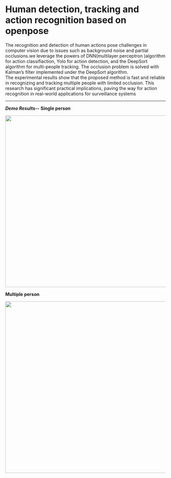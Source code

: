 # Human detection, tracking and action recognition based on openpose
The recognition and detection of human actions pose challenges in computer vision due to issues such as background noise and partial occlusions.we leverage the powers of DNN(multilayer perceptron )algorithm for action classifiaction, Yolo for action detection, and the DeepSort algorithm for multi-people tracking. 
The occlusion problem is solved with Kalman’s filter implemented under the DeepSort algorithm.  
The experimental results show that the proposed method is fast and reliable in recognizing and tracking multiple people with limited occlusion. 
This research has significant practical implications, paving the way for action recognition in real-world applications for surveillance systems

------
***Demo Results--***
**Single person**
<p align="center">
    <img src="https://github.com/dvskabangira/Human-action-detection-tracking-and-recognition-based-on-openpose/blob/main/life.gif", width="540">


**Multiple person**
<p align="center">
    <img src="https://github.com/dvskabangira/Human-action-detection-tracking-and-recognition-based-on-openpose/blob/main/li.gif", width="540">
